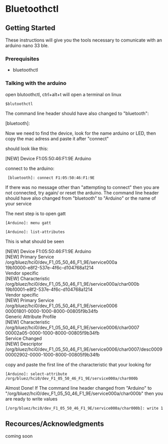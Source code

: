 
# Bluetoothctl

## Getting Started

These instructions will give you the tools necessary to comunicate with an arduino nano 33 ble.

### Prerequisites

- bluetoothctl

### Talking with the arduino


open blutoothctl, ctrl+alt+t will open a terminal on linux

```
$blutoothctl
```

The command line header should have also changed to "bluetooth":

[bluetooth]:


Now we need to find the device, look for the name arduino or LED, then copy the mac adress and paste it after "connect"

should look like this:

[NEW] Device F1:05:50:46:F1:9E Arduino

connect to the arduino:

```
 [bluetooth]: connect F1:05:50:46:F1:9E
```

If there was no message other than "attempting to connect" then you are not connected, try again/ or reset the arduino.
The command line header should have also changed from "bluetooth" to "Arduino" or the name of your service

The next step is to open gatt

```
[Arduino]: menu gatt
```

```
[Arduino]: list-attributes
```

This is what should be seen

[NEW] Device F1:05:50:46:F1:9E Arduino  
[NEW] Primary Service  
	/org/bluez/hci0/dev_F1_05_50_46_F1_9E/service000a  
	19b10000-e8f2-537e-4f6c-d104768a1214  
	Vendor specific  
[NEW] Characteristic  
	/org/bluez/hci0/dev_F1_05_50_46_F1_9E/service000a/char000b  
	19b10001-e8f2-537e-4f6c-d104768a1214  
	Vendor specific  
[NEW] Primary Service  
	/org/bluez/hci0/dev_F1_05_50_46_F1_9E/service0006  
	00001801-0000-1000-8000-00805f9b34fb  
	Generic Attribute Profile  
[NEW] Characteristic  
	/org/bluez/hci0/dev_F1_05_50_46_F1_9E/service0006/char0007  
	00002a05-0000-1000-8000-00805f9b34fb  
	Service Changed  
[NEW] Descriptor  
	/org/bluez/hci0/dev_F1_05_50_46_F1_9E/service0006/char0007/desc0009  
	00002902-0000-1000-8000-00805f9b34fb  


copy and paste the first line of the characteristic that your looking for

```
[Arduino]: select-attribute /org/bluez/hci0/dev_F1_05_50_46_F1_9E/service000a/char000b
```

Almost Done! If The command line header changed from "Arduino" to "/org/bluez/hci0/dev_F1_05_50_46_F1_9E/service000a/char000b"
then you are ready to write values

```
[/org/bluez/hci0/dev_F1_05_50_46_F1_9E/service000a/char000b]: write 1
```



## Recources/Acknowledgments

coming soon
